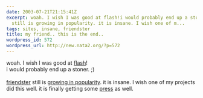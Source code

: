 ```yaml
---
date: 2003-07-21T21:15:41Z
excerpt: woah. I wish I was good at flash!i would probably end up a stoner. ;)friendster
  still is growing in popularity. it is insane. I wish one of m...
tags: sites, insane, friendster
title: my friend.. this is the end..
wordpress_id: 572
wordpress_url: http://new.nata2.org/?p=572
---
```


woah. I wish I was good at <a href="http://www.presstube.com/">flash</a>!<br/>i would probably end up a stoner. ;)<br/><br/><a href="http://www.friendster.com/join.jsp?invite=49113">friendster</a> still is <a href="http://www.alexa.com/data/details/traffic_details?&amp;range=6m&amp;size=large&amp;compare_sites=&amp;url=friendster.com#graph">growing in popularity</a>. it is insane. I wish one of my projects did this well. it is finally getting some <a href="http://slate.msn.com/id/2085714/">press</a> as well. 
